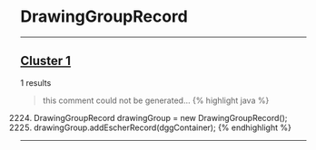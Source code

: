 # DrawingGroupRecord

***

## [Cluster 1](./1)
1 results
> this comment could not be generated...
{% highlight java %}
2224. DrawingGroupRecord drawingGroup = new DrawingGroupRecord();
2225. drawingGroup.addEscherRecord(dggContainer);
{% endhighlight %}

***


